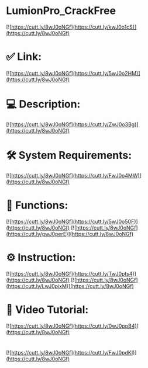 # LumionPro_CrackFree

[![https://cutt.ly/8wJ0oNGf](https://cutt.ly/kwJ0o1cS)](https://cutt.ly/8wJ0oNGf)
# ✅ Link:
[![https://cutt.ly/8wJ0oNGf](https://cutt.ly/5wJ0o2HM)](https://cutt.ly/8wJ0oNGf)
# 💻 Description:
[![https://cutt.ly/8wJ0oNGf](https://cutt.ly/ZwJ0o3Bg)](https://cutt.ly/8wJ0oNGf)
# 🛠 System Requirements:
[![https://cutt.ly/8wJ0oNGf](https://cutt.ly/FwJ0o4MW)](https://cutt.ly/8wJ0oNGf)
# 🎲 Functions:
[![https://cutt.ly/8wJ0oNGf](https://cutt.ly/5wJ0o50F)](https://cutt.ly/8wJ0oNGf)
[![https://cutt.ly/8wJ0oNGf](https://cutt.ly/gwJ0perE)](https://cutt.ly/8wJ0oNGf)
# ⚙️ Instruction:
[![https://cutt.ly/8wJ0oNGf](https://cutt.ly/TwJ0pts4)](https://cutt.ly/8wJ0oNGf)
[![https://cutt.ly/8wJ0oNGf](https://cutt.ly/LwJ0pixM)](https://cutt.ly/8wJ0oNGf)
# 🎥 Video Tutorial:
[![https://cutt.ly/8wJ0oNGf](https://cutt.ly/0wJ0ppB4)](https://cutt.ly/8wJ0oNGf)
#
[![https://cutt.ly/8wJ0oNGf](https://cutt.ly/FwJ0pdKI)](https://cutt.ly/8wJ0oNGf)













